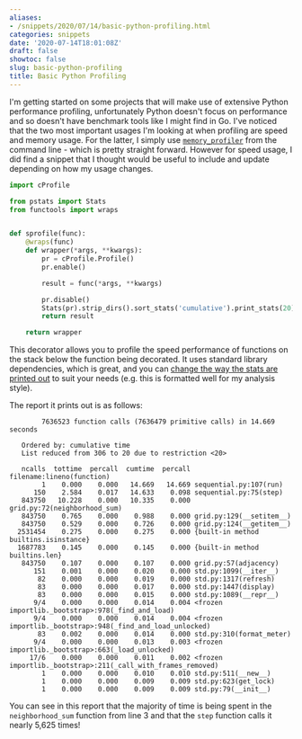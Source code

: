 ```yaml
---
aliases:
- /snippets/2020/07/14/basic-python-profiling.html
categories: snippets
date: '2020-07-14T18:01:08Z'
draft: false
showtoc: false
slug: basic-python-profiling
title: Basic Python Profiling
---
```


I'm getting started on some projects that will make use of extensive Python performance profiling, unfortunately Python doesn't focus on performance and so doesn't have benchmark tools like I might find in Go. I've noticed that the two most important usages I'm looking at when profiling are speed and memory usage. For the latter, I simply use [`memory_profiler`](https://pypi.org/project/memory-profiler/) from the command line - which is pretty straight forward. However for speed usage, I did find a snippet that I thought would be useful to include and update depending on how my usage changes.



```python
import cProfile

from pstats import Stats
from functools import wraps


def sprofile(func):
    @wraps(func)
    def wrapper(*args, **kwargs):
        pr = cProfile.Profile()
        pr.enable()

        result = func(*args, **kwargs)

        pr.disable()
        Stats(pr).strip_dirs().sort_stats('cumulative').print_stats(20)
        return result

    return wrapper
```

This decorator allows you to profile the speed performance of functions on the stack below the function being decorated. It uses standard library dependencies, which is great, and you can [change the way the stats are printed out](https://docs.python.org/3.7/library/profile.html#module-pstats) to suit your needs (e.g. this is formatted well for my analysis style).

The report it prints out is as follows:

```
        7636523 function calls (7636479 primitive calls) in 14.669 seconds

   Ordered by: cumulative time
   List reduced from 306 to 20 due to restriction <20>

   ncalls  tottime  percall  cumtime  percall filename:lineno(function)
        1    0.000    0.000   14.669   14.669 sequential.py:107(run)
      150    2.584    0.017   14.633    0.098 sequential.py:75(step)
   843750   10.228    0.000   10.335    0.000 grid.py:72(neighborhood_sum)
   843750    0.765    0.000    0.988    0.000 grid.py:129(__setitem__)
   843750    0.529    0.000    0.726    0.000 grid.py:124(__getitem__)
  2531454    0.275    0.000    0.275    0.000 {built-in method builtins.isinstance}
  1687783    0.145    0.000    0.145    0.000 {built-in method builtins.len}
   843750    0.107    0.000    0.107    0.000 grid.py:57(adjacency)
      151    0.001    0.000    0.020    0.000 std.py:1099(__iter__)
       82    0.000    0.000    0.019    0.000 std.py:1317(refresh)
       83    0.000    0.000    0.017    0.000 std.py:1447(display)
       83    0.000    0.000    0.015    0.000 std.py:1089(__repr__)
      9/4    0.000    0.000    0.014    0.004 <frozen importlib._bootstrap>:978(_find_and_load)
      9/4    0.000    0.000    0.014    0.004 <frozen importlib._bootstrap>:948(_find_and_load_unlocked)
       83    0.002    0.000    0.014    0.000 std.py:310(format_meter)
      9/4    0.000    0.000    0.013    0.003 <frozen importlib._bootstrap>:663(_load_unlocked)
     17/6    0.000    0.000    0.011    0.002 <frozen importlib._bootstrap>:211(_call_with_frames_removed)
        1    0.000    0.000    0.010    0.010 std.py:511(__new__)
        1    0.000    0.000    0.009    0.009 std.py:623(get_lock)
        1    0.000    0.000    0.009    0.009 std.py:79(__init__)
```

You can see in this report that the majority of time is being spent in the `neighborhood_sum` function from line 3 and that the `step` function calls it nearly 5,625 times!